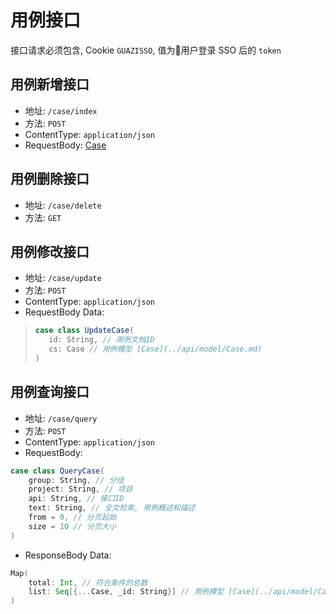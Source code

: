 # 用例接口

接口请求必须包含, Cookie `GUAZISSO`, 值为用户登录 SSO 后的 `token`

## 用例新增接口

- 地址: `/case/index`
- 方法: `POST`
- ContentType: `application/json`
- RequestBody: [Case](../api/model/Case.md)

## 用例删除接口

- 地址: `/case/delete`
- 方法: `GET`

## 用例修改接口

- 地址: `/case/update`
- 方法: `POST`
- ContentType: `application/json`
- RequestBody Data: 
>```scala
>case class UpdateCase(
>    id: String, // 用例文档ID
>    cs: Case // 用例模型 [Case](../api/model/Case.md)
>)
>```

## 用例查询接口

- 地址: `/case/query`
- 方法: `POST`
- ContentType: `application/json`
- RequestBody: 
```scala
case class QueryCase(
    group: String, // 分组
    project: String, // 项目
    api: String, // 接口ID
    text: String, // 全文检索, 用例概述和描述
    from = 0, // 分页起始
    size = 10 // 分页大小
)
```
- ResponseBody Data:
```scala
Map(
    total: Int, // 符合条件的总数
    list: Seq[{...Case, _id: String}] // 用例模型 [Case](../api/model/Case.md)中所有字段加上`_id`(用例文档ID)组成的数组
)
```
